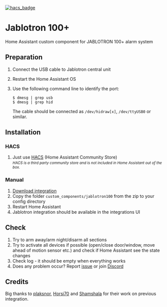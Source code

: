 [![hacs_badge](https://img.shields.io/badge/HACS-Default-orange.svg?style=for-the-badge)](https://github.com/hacs/default)

# Jablotron 100+

Home Assistant custom component for JABLOTRON 100+ alarm system

## Preparation

1. Connect the USB cable to Jablotron central unit
2. Restart the Home Assistant OS
3. Use the following command line to identify the port:

    ```
    $ dmesg | grep usb
    $ dmesg | grep hid
    ```

    The cable should be connected as `/dev/hidraw[x]`, `/dev/ttyUSB0` or similar.

## Installation

### HACS

1. Just use [HACS](https://hacs.xyz/) (Home Assistant Community Store)  
    <small>*HACS is a third party community store and is not included in Home Assistant out of the box.*</small>

### Manual

1. [Download integration](https://github.com/kukulich/home-assistant-jablotron100/releases/)
2. Copy the folder `custom_components/jablotron100` from the zip to your config directory
3. Restart Home Assistant
4. Jablotron integration should be available in the integrations UI

## Check

1. Try to arm away/arm night/disarm all sections
2. Try to activate all devices if possible (open/close door/window, move ahead of motion sensor etc.) and check if Home Assistant see the state changes
3. Check log - it should be empty when everything works
4. Does any problem occur? Report [issue](https://github.com/kukulich/home-assistant-jablotron100/issues) or join [Discord](https://discord.gg/bNmaB6n)

## Credits

Big thanks to [plaksnor](https://github.com/plaksnor/), [Horsi70](https://github.com/Horsi70/) and [Shamshala](https://github.com/Shamshala/) for their work on previous integration.
